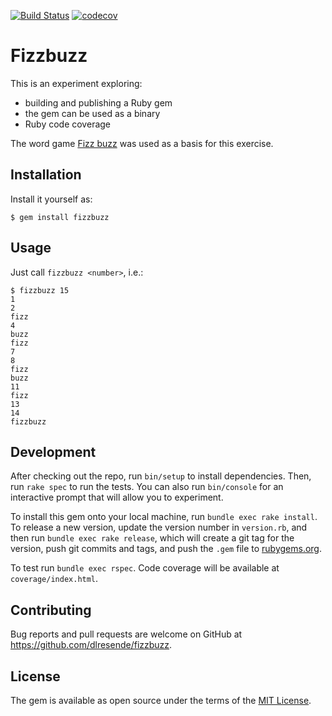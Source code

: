 [![Build Status](https://travis-ci.com/dlresende/fizzbuzz.svg?branch=ruby)](https://travis-ci.com/dlresende/fizzbuzz)
[![codecov](https://codecov.io/gh/dlresende/fizzbuzz/branch/ruby/graph/badge.svg)](https://codecov.io/gh/dlresende/fizzbuzz)

# Fizzbuzz

This is an experiment exploring:
- building and publishing a Ruby gem
- the gem can be used as a binary
- Ruby code coverage 

The word game [Fizz buzz](https://en.wikipedia.org/wiki/Fizz_buzz) was used as a basis for this exercise.

## Installation

Install it yourself as:

    $ gem install fizzbuzz

## Usage

Just call `fizzbuzz <number>`, i.e.:

```shell
$ fizzbuzz 15
1
2
fizz
4
buzz
fizz
7
8
fizz
buzz
11
fizz
13
14
fizzbuzz
```

## Development

After checking out the repo, run `bin/setup` to install dependencies. Then, run `rake spec` to run the tests. You can also run `bin/console` for an interactive prompt that will allow you to experiment.

To install this gem onto your local machine, run `bundle exec rake install`. To release a new version, update the version number in `version.rb`, and then run `bundle exec rake release`, which will create a git tag for the version, push git commits and tags, and push the `.gem` file to [rubygems.org](https://rubygems.org).

To test run `bundle exec rspec`. Code coverage will be available at `coverage/index.html`.

## Contributing

Bug reports and pull requests are welcome on GitHub at https://github.com/dlresende/fizzbuzz.


## License

The gem is available as open source under the terms of the [MIT License](https://opensource.org/licenses/MIT).
